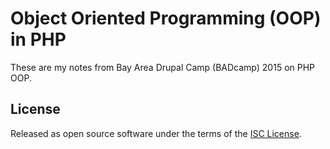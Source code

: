 # Object Oriented Programming (OOP) in PHP

These are my notes from Bay Area Drupal Camp (BADcamp) 2015 on PHP OOP.

## License

Released as open source software under the terms of the [ISC License](https://en.wikipedia.org/wiki/ISC_license).

